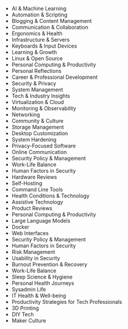 - AI & Machine Learning
- Automation & Scripting
- Blogging & Content Management
- Communication & Collaboration
- Ergonomics & Health
- Infrastructure & Servers
- Keyboards & Input Devices
- Learning & Growth
- Linux & Open Source
- Personal Computing & Productivity
- Personal Reflections
- Career & Professional Development
- Security & Privacy
- System Management
- Tech & Industry Insights
- Virtualization & Cloud
- Monitoring & Observability
- Networking
- Community & Culture
- Storage Management
- Desktop Customization
- System Hardening
- Privacy-Focused Software
- Online Communication
- Security Policy & Management
- Work-Life Balance
- Human Factors in Security
- Hardware Reviews
- Self-Hosting
- Command Line Tools
- Health Conditions & Technology
- Assistive Technology
- Product Reviews
- Personal Computing & Productivity
- Large Language Models
- Docker
- Web Interfaces
- Security Policy & Management
- Human Factors in Security
- Risk Management
- Usability in Security
- Burnout Prevention & Recovery
- Work-Life Balance
- Sleep Science & Hygiene
- Personal Health Journeys
- Sysadmin Life
- IT Health & Well-being
- Productivity Strategies for Tech Professionals
- 3D Printing
- DIY Tech
- Maker Culture